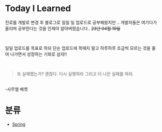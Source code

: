 # Today I Learned 
진로를 개발로 변경 후 블로그로 일일 일 업로드로 공부해왔지만 .. 개발자들은 여기다가 올리며 공부한다는 것을 인제야 알아버렸습니다.. ~~23년 04월 19일~~

<br>

일일 업로드를 목표로 하되 단순 업로드에 목매지 말고 하루하루 조금씩 모르는 것을 줄여 나가면서 성장하는 기회로 삼자!!

<br>

>또 실패했는가? 괜찮다. 다시 실행하라 그리고 더 나은 실패를 하라.
<br>
-사무엘  베켓

</br>


# 분류

- [Spring](./Spring/Spring)

